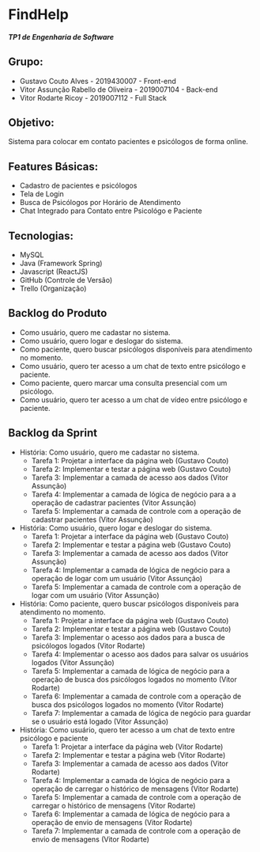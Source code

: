 # FindHelp
##### TP1 de Engenharia de Software

## Grupo:
* Gustavo Couto Alves - 2019430007 - Front-end
* Vitor Assunção Rabello de Oliveira - 2019007104 - Back-end
* Vitor Rodarte Ricoy - 2019007112 - Full Stack

## Objetivo:
Sistema para colocar em contato pacientes e psicólogos de forma online.

## Features Básicas:
* Cadastro de pacientes e psicólogos
* Tela de Login
* Busca de Psicólogos por Horário de Atendimento
* Chat Integrado para Contato entre Psicológo e Paciente

## Tecnologias:
* MySQL
* Java (Framework Spring)
* Javascript (ReactJS)
* GitHub (Controle de Versão)
* Trello (Organização)

## Backlog do Produto
* Como usuário, quero me cadastar no sistema.
* Como usuário, quero logar e deslogar do sistema.
* Como paciente, quero buscar psicólogos disponíveis para atendimento no momento.
* Como usuário, quero ter acesso a um chat de texto entre psicólogo e paciente.
* Como paciente, quero marcar uma consulta presencial com um psicólogo.
* Como usuário, quero ter acesso a um chat de vídeo entre psicólogo e paciente.

## Backlog da Sprint
* História: Como usuário, quero me cadastar no sistema.
    * Tarefa 1: Projetar a interface da página web (Gustavo Couto)
    * Tarefa 2: Implementar e testar a página web (Gustavo Couto)
    * Tarefa 3: Implementar a camada de acesso aos dados (Vitor Assunção)
    * Tarefa 4: Implementar a camada de lógica de negócio para a a operação de cadastrar pacientes (Vitor Assunção)
    * Tarefa 5: Implementar a camada de controle com a operação de cadastrar pacientes (Vitor Assunção)
* História: Como usuário, quero logar e deslogar do sistema.
    * Tarefa 1: Projetar a interface da página web (Gustavo Couto)
    * Tarefa 2: Implementar e testar a página web (Gustavo Couto)
    * Tarefa 3: Implementar a camada de acesso aos dados (Vitor Assunção)
    * Tarefa 4: Implementar a camada de lógica de negócio para a operação de logar com um usuário (Vitor Assunção)
    * Tarefa 5: Implementar a camada de controle com a operação de logar com um usuário (Vitor Assunção)
* História: Como paciente, quero buscar psicólogos disponíveis para atendimento no momento.
    * Tarefa 1: Projetar a interface da página web (Gustavo Couto)
    * Tarefa 2: Implementar e testar a página web (Gustavo Couto)
    * Tarefa 3: Implementar o acesso aos dados para a busca de psicólogos logados (Vitor Rodarte)
    * Tarefa 4: Implementar o acesso aos dados para salvar os usuários logados (Vitor Assunção)
    * Tarefa 5: Implementar a camada de lógica de negócio para a operação de busca dos psicólogos logados no momento (Vitor Rodarte)
    * Tarefa 6: Implementar a camada de controle com a operação de busca dos psicólogos logados no momento (Vitor Rodarte)
    * Tarefa 7: Implementar a camada de lógica de negócio para guardar se o usuário está logado (Vitor Assunção)
* História: Como usuário, quero ter acesso a um chat de texto entre psicólogo e paciente
    * Tarefa 1: Projetar a interface da página web (Vitor Rodarte)
    * Tarefa 2: Implementar e testar a página web (Vitor Rodarte)
    * Tarefa 3: Implementar a camada de acesso aos dados (Vitor Rodarte)
    * Tarefa 4: Implementar a camada de lógica de negócio para a operação de carregar o histórico de mensagens (Vitor Rodarte)
    * Tarefa 5: Implementar a camada de controle com a operação de carregar o histórico de mensagens (Vitor Rodarte)
    * Tarefa 6: Implementar a camada de lógica de negócio para a operação de envio de mensagens (Vitor Rodarte)
    * Tarefa 7: Implementar a camada de controle com a operação de envio de mensagens (Vitor Rodarte)
